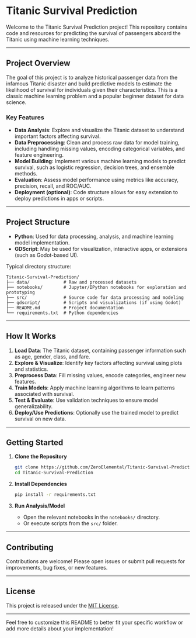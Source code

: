# Titanic Survival Prediction

Welcome to the Titanic Survival Prediction project! This repository contains code and resources for predicting the survival of passengers aboard the Titanic using machine learning techniques.

---

## Project Overview

The goal of this project is to analyze historical passenger data from the infamous Titanic disaster and build predictive models to estimate the likelihood of survival for individuals given their characteristics. This is a classic machine learning problem and a popular beginner dataset for data science.

### Key Features

- **Data Analysis**: Explore and visualize the Titanic dataset to understand important factors affecting survival.
- **Data Preprocessing**: Clean and process raw data for model training, including handling missing values, encoding categorical variables, and feature engineering.
- **Model Building**: Implement various machine learning models to predict survival, such as logistic regression, decision trees, and ensemble methods.
- **Evaluation**: Assess model performance using metrics like accuracy, precision, recall, and ROC/AUC.
- **Deployment (optional)**: Code structure allows for easy extension to deploy predictions in apps or scripts.

---

## Project Structure

- **Python**: Used for data processing, analysis, and machine learning model implementation.
- **GDScript**: May be used for visualization, interactive apps, or extensions (such as Godot-based UI).

Typical directory structure:
```
Titanic-Survival-Prediction/
├── data/             # Raw and processed datasets
├── notebooks/        # Jupyter/IPython notebooks for exploration and prototyping
├── src/              # Source code for data processing and modeling
├── gdscript/         # Scripts and visualizations (if using Godot)
├── README.md         # Project documentation
└── requirements.txt  # Python dependencies
```

---

## How It Works

1. **Load Data**: The Titanic dataset, containing passenger information such as age, gender, class, and fare.
2. **Explore & Visualize**: Identify key factors affecting survival using plots and statistics.
3. **Preprocess Data**: Fill missing values, encode categories, engineer new features.
4. **Train Models**: Apply machine learning algorithms to learn patterns associated with survival.
5. **Test & Evaluate**: Use validation techniques to ensure model generalizability.
6. **Deploy/Use Predictions**: Optionally use the trained model to predict survival on new data.

---

## Getting Started

1. **Clone the Repository**
   ```bash
   git clone https://github.com/ZeroElemental/Titanic-Survival-Prediction.git
   cd Titanic-Survival-Prediction
   ```

2. **Install Dependencies**
   ```bash
   pip install -r requirements.txt
   ```

3. **Run Analysis/Model**
   - Open the relevant notebooks in the `notebooks/` directory.
   - Or execute scripts from the `src/` folder.

---

## Contributing

Contributions are welcome! Please open issues or submit pull requests for improvements, bug fixes, or new features.

---

## License

This project is released under the [MIT License](LICENSE).

---

Feel free to customize this README to better fit your specific workflow or add more details about your implementation!
